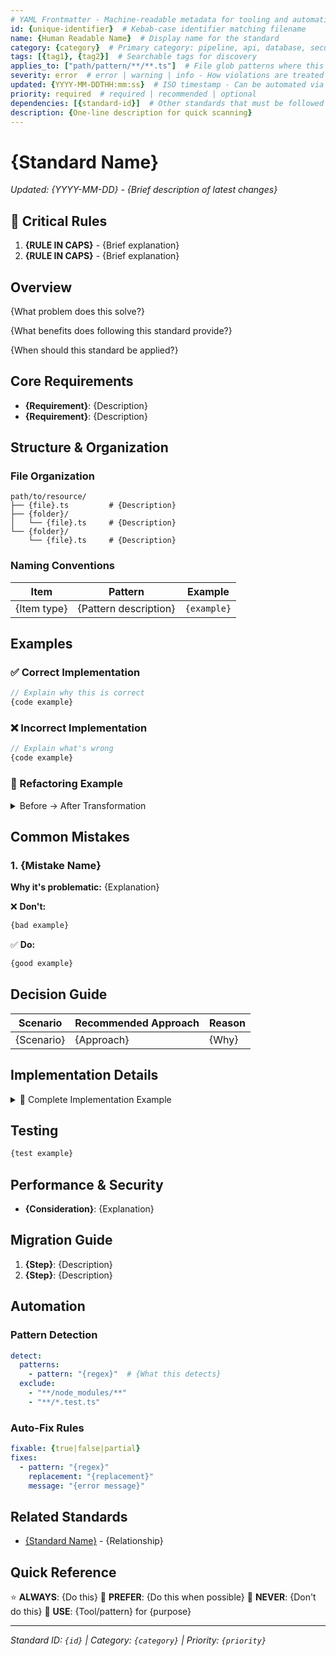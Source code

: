 ```yaml
---
# YAML Frontmatter - Machine-readable metadata for tooling and automation
id: {unique-identifier}  # Kebab-case identifier matching filename
name: {Human Readable Name}  # Display name for the standard
category: {category}  # Primary category: pipeline, api, database, security, etc.
tags: [{tag1}, {tag2}]  # Searchable tags for discovery
applies_to: ["path/pattern/**/**.ts"]  # File glob patterns where this applies
severity: error  # error | warning | info - How violations are treated
updated: {YYYY-MM-DDTHH:mm:ss}  # ISO timestamp - Can be automated via git hooks or CI/CD
priority: required  # required | recommended | optional
dependencies: [{standard-id}]  # Other standards that must be followed with this one
description: {One-line description for quick scanning}
---
```


# {Standard Name}

<!--
TEMPLATE USAGE GUIDE:
- REQUIRED sections: Critical Rules, Overview, Examples (at least 1 correct), Quick Reference
- RECOMMENDED sections: Common Mistakes, Migration Guide (for existing code), Automation
- OPTIONAL sections: All others - include based on relevance to your standard
- This template is designed for AI/tooling consumption - verbosity is acceptable
-->

<!-- Version banner - Keep at top for visibility -->
_Updated: {YYYY-MM-DD} - {Brief description of latest changes}_

## 🚨 Critical Rules
<!-- Non-negotiable rules that MUST be followed. Keep to 5 or fewer. -->
1. **{RULE IN CAPS}** - {Brief explanation}
2. **{RULE IN CAPS}** - {Brief explanation}

## Overview
<!-- REQUIRED: 2-3 paragraphs explaining what this standard provides and why it exists -->
{What problem does this solve?}

{What benefits does following this standard provide?}

{When should this standard be applied?}

## Core Requirements
<!-- OPTIONAL: Bullet list of key requirements. More detailed than critical rules but still concise -->
- **{Requirement}**: {Description}
- **{Requirement}**: {Description}

## Structure & Organization
<!-- OPTIONAL: How code/files should be organized when following this standard -->

### File Organization
```
path/to/resource/
├── {file}.ts         # {Description}
├── {folder}/
│   └── {file}.ts     # {Description}
└── {folder}/
    └── {file}.ts     # {Description}
```

### Naming Conventions
<!-- OPTIONAL: Tables work well for naming patterns -->
| Item | Pattern | Example |
|------|---------|---------|
| {Item type} | {Pattern description} | `{example}` |

## Examples
<!-- REQUIRED: At least one correct example. Incorrect and refactoring examples are optional -->

### ✅ Correct Implementation
```typescript
// Explain why this is correct
{code example}
```

### ❌ Incorrect Implementation
<!-- OPTIONAL: Show what NOT to do -->
```typescript
// Explain what's wrong
{code example}
```

### 📝 Refactoring Example
<!-- OPTIONAL: Show before/after to guide migration -->
<details>
<summary>Before → After Transformation</summary>

**Before:**
```typescript
{old code}
```

**After:**
```typescript
{new code}
```
</details>

## Common Mistakes
<!-- OPTIONAL BUT RECOMMENDED: Focus on the most frequent errors. Include "Why it's problematic" -->

### 1. {Mistake Name}
**Why it's problematic:** {Explanation}

❌ **Don't:**
```typescript
{bad example}
```

✅ **Do:**
```typescript
{good example}
```

## Decision Guide
<!-- OPTIONAL: Help developers choose the right approach -->
| Scenario | Recommended Approach | Reason |
|----------|---------------------|---------|
| {Scenario} | {Approach} | {Why} |

## Implementation Details
<!-- OPTIONAL: Detailed examples, API references, etc. -->
<details>
<summary>📁 Complete Implementation Example</summary>

```typescript
{comprehensive example}
```
</details>

## Testing
<!-- OPTIONAL: How to test code following this standard -->
```typescript
{test example}
```

## Performance & Security
<!-- OPTIONAL: Only include if relevant to the standard -->
- **{Consideration}**: {Explanation}

## Migration Guide
<!-- OPTIONAL BUT RECOMMENDED for existing codebases: Steps to migrate existing code -->
1. **{Step}**: {Description}
2. **{Step}**: {Description}

## Automation
<!-- OPTIONAL BUT RECOMMENDED: Pattern detection and auto-fix rules for tooling -->

### Pattern Detection
```yaml
detect:
  patterns:
    - pattern: "{regex}"  # {What this detects}
  exclude:
    - "**/node_modules/**"
    - "**/*.test.ts"
```

### Auto-Fix Rules
```yaml
fixable: {true|false|partial}
fixes:
  - pattern: "{regex}"
    replacement: "{replacement}"
    message: "{error message}"
```

## Related Standards
<!-- OPTIONAL: Link to related documentation -->
- [{Standard Name}](./{filename}.md) - {Relationship}

## Quick Reference
<!-- REQUIRED: Summary for easy scanning -->
⭐ **ALWAYS**: {Do this}
📝 **PREFER**: {Do this when possible}
🚫 **NEVER**: {Don't do this}
🔧 **USE**: {Tool/pattern} for {purpose}

---
<!-- Footer with metadata -->
*Standard ID: `{id}` | Category: `{category}` | Priority: `{priority}`*

<!--
SECTION REQUIREMENTS SUMMARY:
✅ REQUIRED: Critical Rules, Overview, Examples (≥1 correct), Quick Reference
👍 RECOMMENDED: Common Mistakes, Migration Guide, Automation
➕ OPTIONAL: Core Requirements, Structure & Organization, Testing, Performance & Security, Implementation Details, Decision Guide, Related Standards

Remember: This document will be processed by AI/tooling - comprehensive detail is beneficial!
-->